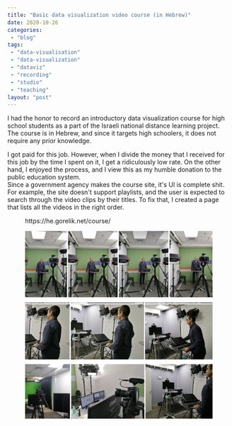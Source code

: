 ```yaml
---
title: "Basic data visualization video course (in Hebrew)"
date: 2020-10-26
categories: 
 - "blog"
tags: 
 - "data-visualisation"
 - "data-visualization"
 - "dataviz"
 - "recording"
 - "studio"
 - "teaching"
layout: "post"
---
```


<!-- wp:paragraph -->
I had the honor to record an introductory data visualization course for high school students as a part of the Israeli national distance learning project. The course is in Hebrew, and since it targets high schoolers, it does not require any prior knowledge.


<!-- /wp:paragraph -->

<!-- wp:paragraph -->
I got paid for this job. However, when I divide the money that I received for this job by the time I spent on it, I get a ridiculously low rate. On the other hand, I enjoyed the process, and I view this as my humble donation to the public education system.<br>Since a government agency makes the course site, it's UI is complete shit. For example, the site doesn't support playlists, and the user is expected to search through the video clips by their titles. To fix that, I created a page that lists all the videos in the right order.


<!-- /wp:paragraph -->

<!-- wp:embed {"url":"https:\/\/he.gorelik.net\/course\/","type":"rich","providerNameSlug":"embed","className":""} -->
<figure class="wp-block-embed is-type-rich is-provider-embed wp-block-embed-embed"><div class="wp-block-embed__wrapper">
https://he.gorelik.net/course/
</div></figure>
<!-- /wp:embed -->

<!-- wp:image {"id":3670,"sizeSlug":"large","linkDestination":"none"} -->
<figure class="wp-block-image size-large"><img src="/assets/img/2020/10/studio.png" alt="" class="wp-image-3670"></figure>
<!-- /wp:image -->
